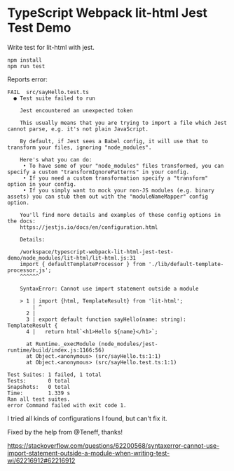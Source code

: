 TypeScript Webpack lit-html Jest Test Demo
=======================================

Write test for lit-html with jest.

```
npm install
npm run test
```

Reports error:

```
FAIL  src/sayHello.test.ts
  ● Test suite failed to run

    Jest encountered an unexpected token

    This usually means that you are trying to import a file which Jest cannot parse, e.g. it's not plain JavaScript.

    By default, if Jest sees a Babel config, it will use that to transform your files, ignoring "node_modules".

    Here's what you can do:
     • To have some of your "node_modules" files transformed, you can specify a custom "transformIgnorePatterns" in your config.
     • If you need a custom transformation specify a "transform" option in your config.
     • If you simply want to mock your non-JS modules (e.g. binary assets) you can stub them out with the "moduleNameMapper" config option.

    You'll find more details and examples of these config options in the docs:
    https://jestjs.io/docs/en/configuration.html

    Details:

    /workspace/typescript-webpack-lit-html-jest-test-demo/node_modules/lit-html/lit-html.js:31
    import { defaultTemplateProcessor } from './lib/default-template-processor.js';
    ^^^^^^

    SyntaxError: Cannot use import statement outside a module

    > 1 | import {html, TemplateResult} from 'lit-html';
        | ^
      2 |
      3 | export default function sayHello(name: string): TemplateResult {
      4 |   return html`<h1>Hello ${name}</h1>`;

      at Runtime._execModule (node_modules/jest-runtime/build/index.js:1166:56)
      at Object.<anonymous> (src/sayHello.ts:1:1)
      at Object.<anonymous> (src/sayHello.test.ts:1:1)

Test Suites: 1 failed, 1 total
Tests:       0 total
Snapshots:   0 total
Time:        1.339 s
Ran all test suites.
error Command failed with exit code 1.
```

I tried all kinds of configurations I found, but can't fix it.

Fixed by the help from @Teneff, thanks!

https://stackoverflow.com/questions/62200568/syntaxerror-cannot-use-import-statement-outside-a-module-when-writing-test-wi/62216912#62216912
